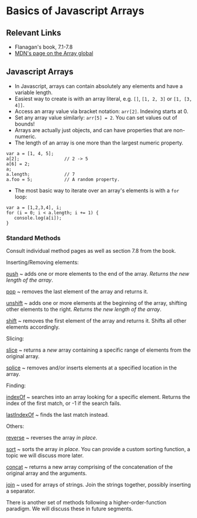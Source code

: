 # Basics of Javascript Arrays

## Relevant Links

- Flanagan's book, 7.1-7.8
- [MDN's page on the Array global](https://developer.mozilla.org/en-US/docs/Web/JavaScript/Reference/Global_Objects/Array)

## Javascript Arrays

- In Javascript, arrays can contain absolutely any elements and have a variable length.
- Easiest way to create is with an array literal, e.g. `[]`, `[1, 2, 3]` or `[1, [3, 4]]`.
- Access an array value via bracket notation: `arr[2]`. Indexing starts at 0.
- Set any array value similarly: `arr[5] = 2`. You can set values out of bounds!
- Arrays are actually just objects, and can have properties that are non-numeric.
- The length of an array is one more than the largest numeric property.
```
var a = [1, 4, 5];
a[2];                 // 2 -> 5
a[6] = 2;
a;
a.length;             // 7
a.foo = 5;            // A random property.
```
- The most basic way to iterate over an array's elements is with a `for` loop:
```
var a = [1,2,3,4], i;
for (i = 0; i < a.length; i += 1) {
   console.log(a[i]);
}
```

### Standard Methods

Consult individual method pages as well as section 7.8 from the book.

Inserting/Removing elements:

[push](https://developer.mozilla.org/en-US/docs/Web/JavaScript/Reference/Global_Objects/Array/push)
  ~ adds one or more elements to the end of the array. *Returns the new length of the array*.

[pop](https://developer.mozilla.org/en-US/docs/Web/JavaScript/Reference/Global_Objects/Array/pop)
  ~ removes the last element of the array and returns it.

[unshift](https://developer.mozilla.org/en-US/docs/Web/JavaScript/Reference/Global_Objects/Array/unshift)
  ~ adds one or more elements at the beginning of the array, shifting other elements to the right. *Returns the new length of the array*.

[shift](https://developer.mozilla.org/en-US/docs/Web/JavaScript/Reference/Global_Objects/Array/shift)
  ~ removes the first element of the array and returns it. Shifts all other elements accordingly.

Slicing:

[slice](https://developer.mozilla.org/en-US/docs/Web/JavaScript/Reference/Global_Objects/Array/slice)
  ~ returns a *new* array containing a specific range of elements from the original array.

[splice](https://developer.mozilla.org/en-US/docs/Web/JavaScript/Reference/Global_Objects/Array/splice)
  ~ removes and/or inserts elements at a specified location in the array.

Finding:

[indexOf](https://developer.mozilla.org/en-US/docs/Web/JavaScript/Reference/Global_Objects/Array/indexOf)
  ~ searches into an array looking for a specific element. Returns the index of the first match, or -1 if the search fails.

[lastIndexOf](https://developer.mozilla.org/en-US/docs/Web/JavaScript/Reference/Global_Objects/Array/lastIndexOf)
  ~ finds the last match instead.

Others:

[reverse](https://developer.mozilla.org/en-US/docs/Web/JavaScript/Reference/Global_Objects/Array/reverse)
  ~ reverses the array *in place*.

[sort](https://developer.mozilla.org/en-US/docs/Web/JavaScript/Reference/Global_Objects/Array/sort)
  ~ sorts the array *in place*. You can provide a custom sorting function, a topic we will discuss more later.

[concat](https://developer.mozilla.org/en-US/docs/Web/JavaScript/Reference/Global_Objects/Array/concat)
  ~ returns a new array comprising of the concatenation of the original array and the arguments.

[join](https://developer.mozilla.org/en-US/docs/Web/JavaScript/Reference/Global_Objects/Array/join)
  ~ used for arrays of strings. Join the strings together, possibly inserting a separator.

There is another set of methods following a higher-order-function paradigm. We will discuss these in future segments.

